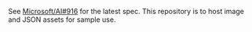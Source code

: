See [Microsoft/AI#916](https://github.com/Microsoft/AI/issues/916) for the latest spec. This repository is to host image and JSON assets for sample use.
